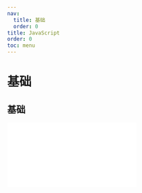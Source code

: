 ```yaml
---
nav:
  title: 基础
  order: 0
title: JavaScript
order: 0
toc: menu
---
```


# 基础

## 基础

<embed src="./javascript/index.md" />

